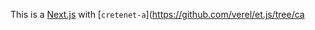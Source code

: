 This is a [Next.js](https://nextjs.org/)
with [`cretenet-a`](https://github.com/verel/et.js/tree/ca
